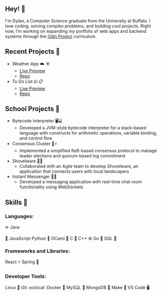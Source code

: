 ## Hey! 👋

<!--
**dfitch96/dfitch96** is a ✨ _special_ ✨ repository because its `README.md` (this file) appears on your GitHub profile.

Here are some ideas to get you started:

- 🔭 I’m currently working on ...
- 🌱 I’m currently learning ...
- 👯 I’m looking to collaborate on ...
- 🤔 I’m looking for help with ...
- 💬 Ask me about ...
- 📫 How to reach me: ...
- 😄 Pronouns: ...
- ⚡ Fun fact: ...
-->

I'm Dylan, a Computer Science graduate from the University at Buffalo. I love coding, solving complex problems, and building cool projects. Right now, I’m working on expanding my portfolio of web apps and backend systems through the [Odin Project](https://www.theodinproject.com/) curriculum.

## Recent Projects :hammer:
- Weather App :cloud: :sunny:
  - [Live Preview](https://dfitch96.github.io/Weather-App/)
  - [Repo](https://github.com/dfitch96/Weather-App)
- To Do List :ballot_box_with_check: :clipboard:
  - [Live Preview](https://dfitch96.github.io/Odin_To-Do-List/)
  - [Repo](https://github.com/dfitch96/Odin_To-Do-List)

## School Projects :school:
- Bytecode Interpreter 🖥️💻
  - Developed a JVM-style bytecode interpreter for a stack-based language with constructs for arithmetic operations, variable binding, and control flow
- Consensus Cluster 🤝⚡
  - Implemented a simplified Raft-based consensus protocol to manage leader elections and quorum-based log commitment
- Shovelware 🌱💼
  - Collaborated with an Agile team to develop Shovelware, an application that connects users with local landscapers
- Instant Messenger 💬📱
  - Developed a messaging application with real-time chat room functionality using WebSockets

## Skills :muscle:
### Languages: 

:coffee: Java

:snake: JavaScript 
Python :dragon:
OCaml :scroll:
C :electric_plug:
C++ :gear:
Go :rocket:
SQL :floppy_disk:

### Frameworks and Libraries: 

React :zap:
Spring :blossom:

### Developer Tools: 

Linux :penguin:
Git :octocat:
Docker :whale:
MySQL :floppy_disk:
MongoDB :leafy_green:
Make :hammer:
VS Code :desktop_computer:
